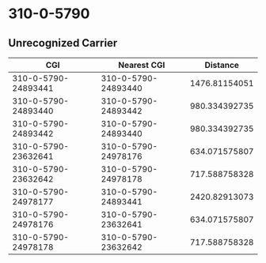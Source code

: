 # 310-0-5790
## Unrecognized Carrier


| CGI | Nearest CGI | Distance |
|-----|-------------|----------|
| 310-0-5790-24893441 | 310-0-5790-24893440 | 1476.81154051 |
| 310-0-5790-24893440 | 310-0-5790-24893442 | 980.334392735 |
| 310-0-5790-24893442 | 310-0-5790-24893440 | 980.334392735 |
| 310-0-5790-23632641 | 310-0-5790-24978176 | 634.071575807 |
| 310-0-5790-23632642 | 310-0-5790-24978178 | 717.588758328 |
| 310-0-5790-24978177 | 310-0-5790-24893441 | 2420.82913073 |
| 310-0-5790-24978176 | 310-0-5790-23632641 | 634.071575807 |
| 310-0-5790-24978178 | 310-0-5790-23632642 | 717.588758328 |
